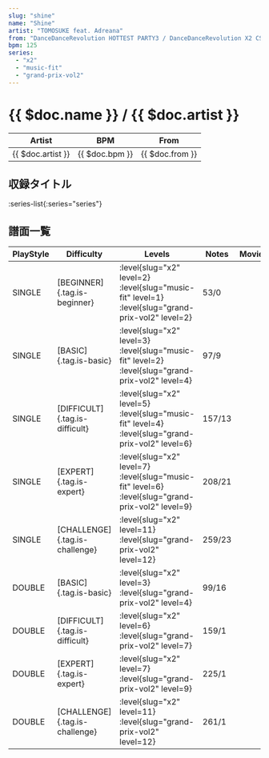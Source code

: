 ```yaml
---
slug: "shine"
name: "Shine"
artist: "TOMOSUKE feat. Adreana"
from: "DanceDanceRevolution HOTTEST PARTY3 / DanceDanceRevolution X2 CS"
bpm: 125
series:
  - "x2"
  - "music-fit"
  - "grand-prix-vol2"
---
```


# {{ $doc.name }} / {{ $doc.artist }}

|Artist|BPM|From|
|------|---|----|
|{{ $doc.artist }}|{{ $doc.bpm }}|{{ $doc.from }}|

## 収録タイトル

:series-list{:series="series"}

## 譜面一覧

|PlayStyle|Difficulty|Levels|Notes|Movie|
|---------|----------|------|-----|-----|
|SINGLE|[BEGINNER]{.tag.is-beginner}|<div class="field is-grouped is-grouped-multiline"> :level{slug="x2" level=2} :level{slug="music-fit" level=1} :level{slug="grand-prix-vol2" level=2}</div>|53/0||
|SINGLE|[BASIC]{.tag.is-basic}|<div class="field is-grouped is-grouped-multiline"> :level{slug="x2" level=3} :level{slug="music-fit" level=2} :level{slug="grand-prix-vol2" level=4}</div>|97/9||
|SINGLE|[DIFFICULT]{.tag.is-difficult}|<div class="field is-grouped is-grouped-multiline"> :level{slug="x2" level=5} :level{slug="music-fit" level=4} :level{slug="grand-prix-vol2" level=6}</div>|157/13||
|SINGLE|[EXPERT]{.tag.is-expert}|<div class="field is-grouped is-grouped-multiline"> :level{slug="x2" level=7} :level{slug="music-fit" level=6} :level{slug="grand-prix-vol2" level=9}</div>|208/21||
|SINGLE|[CHALLENGE]{.tag.is-challenge}|<div class="field is-grouped is-grouped-multiline"> :level{slug="x2" level=11} :level{slug="grand-prix-vol2" level=12}</div>|259/23||
|DOUBLE|[BASIC]{.tag.is-basic}|<div class="field is-grouped is-grouped-multiline"> :level{slug="x2" level=3} :level{slug="grand-prix-vol2" level=4}</div>|99/16||
|DOUBLE|[DIFFICULT]{.tag.is-difficult}|<div class="field is-grouped is-grouped-multiline"> :level{slug="x2" level=6} :level{slug="grand-prix-vol2" level=7}</div>|159/1||
|DOUBLE|[EXPERT]{.tag.is-expert}|<div class="field is-grouped is-grouped-multiline"> :level{slug="x2" level=7} :level{slug="grand-prix-vol2" level=9}</div>|225/1||
|DOUBLE|[CHALLENGE]{.tag.is-challenge}|<div class="field is-grouped is-grouped-multiline"> :level{slug="x2" level=11} :level{slug="grand-prix-vol2" level=12}</div>|261/1||
